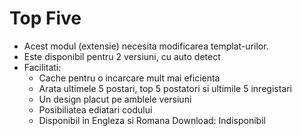 # Top Five
- Acest modul (extensie) necesita modificarea templat-urilor.
- Este disponibil pentru 2 versiuni, cu auto detect 
- Facilitati:
  - Cache pentru o incarcare mult mai eficienta
  - Arata ultimele 5 postari, top 5 postatori si ultimile 5 inregistari
  - Un design placut pe amblele versiuni
  - Posibiliatea ediatari codului
  - Disponibil in Engleza si Romana
Download: Indisponibil

